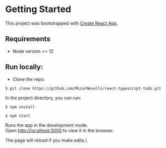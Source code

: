 # Getting Started 

This project was bootstrapped with [Create React App](https://github.com/facebook/create-react-app).

## Requirements

- Node version >= 12
## Run locally:

- Clone the repo: 

```shell script
$ git clone https://github.com/MizarNevelli/react-typescript-todo.git
```
In the project directory, you can run:

```shell script
$ npm install
```

```shell script
$ npm start
```

Runs the app in the development mode.\
Open [http://localhost:3000](http://localhost:3000) to view it in the browser.

The page will reload if you make edits.\


